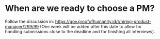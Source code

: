 # When are we ready to choose a PM?
Follow the discussion in:
https://gov.proofofhumanity.id/t/hiring-product-manager/299/99
(One week will be added after this date to allow for handling submissions close to the deadline and for finishing all interviews).
